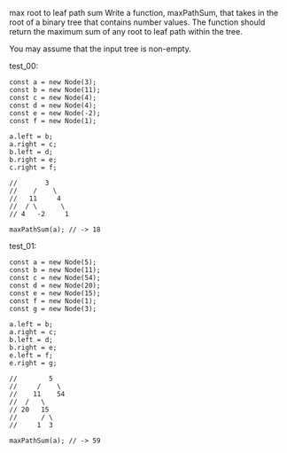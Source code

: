 max root to leaf path sum
Write a function, maxPathSum, that takes in the root of a binary tree that contains number values. The function should return the maximum sum of any root to leaf path within the tree.

You may assume that the input tree is non-empty.

test_00:

```
const a = new Node(3);
const b = new Node(11);
const c = new Node(4);
const d = new Node(4);
const e = new Node(-2);
const f = new Node(1);

a.left = b;
a.right = c;
b.left = d;
b.right = e;
c.right = f;

//       3
//    /    \
//   11     4
//  / \      \
// 4   -2     1

maxPathSum(a); // -> 18
```

test_01:

```
const a = new Node(5);
const b = new Node(11);
const c = new Node(54);
const d = new Node(20);
const e = new Node(15);
const f = new Node(1);
const g = new Node(3);

a.left = b;
a.right = c;
b.left = d;
b.right = e;
e.left = f;
e.right = g;

//        5
//     /    \
//    11    54
//  /   \
// 20   15
//      / \
//     1  3

maxPathSum(a); // -> 59
```

